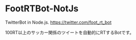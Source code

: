 # FootRTBot-NotJs
TwitterBot in Node.js.
https://twitter.com/foot_rt_bot

100RT以上のサッカー関係のツイートを自動的にRTするBotです。
